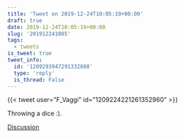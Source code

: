 ```yaml
---
title: 'Tweet on 2019-12-24T10:05:19+00:00'
draft: true
date: 2019-12-24T10:05:19+00:00
slug: '201912241005'
tags:
  - tweets
is_tweet: true
tweet_info:
  id: '1209293947291332608'
  type: 'reply'
  is_thread: False
---
```




{{< tweet user="F_Vaggi" id="1209224221261352960" >}}

Throwing a dice :).

[Discussion](https://x.com/sytelus/status/1209293947291332608)
